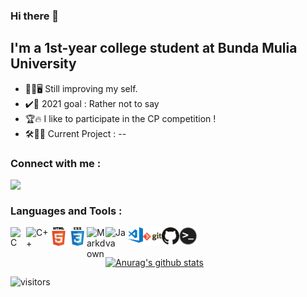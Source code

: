 ### Hi there 👋

## I'm a 1st-year college student at Bunda Mulia University
- 👦🏻🖥️ Still improving my self.
- ✔️🌈 2021 goal : Rather not to say
- 🏆🔥 I like to participate in the CP competition !
- 🛠👨‍💻 Current Project : --

### Connect with me : 
[<img align=left src="https://img.icons8.com/fluent/2x/instagram-new.png" width= 35px />][instagram]

<br />

### Languages and Tools : 
<img align=left alt="C" src="https://www.pngkit.com/png/full/101-1010012_c-programming-icon-c-programming-language-logo.png" width= 25px />
<img align=left alt="C++" src="https://cdn.freebiesupply.com/logos/thumbs/1x/c-logo.png" width= 37px />
<img align=left alt="HTML"src="https://raw.githubusercontent.com/github/explore/80688e429a7d4ef2fca1e82350fe8e3517d3494d/topics/html/html.png" width= 30px />
<img align=left alt="CSS" src="https://raw.githubusercontent.com/github/explore/80688e429a7d4ef2fca1e82350fe8e3517d3494d/topics/css/css.png" width= 30px />
<img align=left alt="Markdown" src="https://cdn0.iconfinder.com/data/icons/octicons/1024/markdown-512.png" width= 30px /> 
<img align=left alt="Java" src="https://img.icons8.com/color/48/000000/java-coffee-cup-logo.png" width= 35px /> 
  
<img align=left alt="vs code" src="https://raw.githubusercontent.com/github/explore/80688e429a7d4ef2fca1e82350fe8e3517d3494d/topics/visual-studio-code/visual-studio-code.png" width= 25px />
<img align=left alt="Git" src="https://raw.githubusercontent.com/github/explore/80688e429a7d4ef2fca1e82350fe8e3517d3494d/topics/git/git.png" width= 30px />
<img align=left alt="Github" src="https://raw.githubusercontent.com/github/explore/78df643247d429f6cc873026c0622819ad797942/topics/github/github.png" width= 28px />
<img align=left alt="Terminal" src="https://raw.githubusercontent.com/github/explore/80688e429a7d4ef2fca1e82350fe8e3517d3494d/topics/terminal/terminal.png" width= 28px />
<br /> 

<!--[![Top Langs](https://github-readme-stats.vercel.app/api/top-langs/?username=Lemonide12)](https://github.com/anuraghazra/github-readme-stats)-->

<br />

[![Anurag's github stats](https://github-readme-stats.vercel.app/api?username=Lemonide12)](https://github.com/anuraghazra/github-readme-stats)

![visitors](https://visitor-badge.glitch.me/badge?page_id=Lemonide12.visitor-badge)

[instagram]: https://www.instagram.com/kitbertlau

